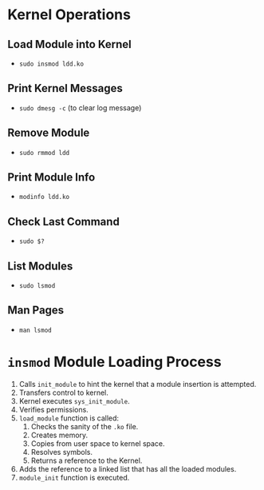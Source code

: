 # Kernel Operations

## Load Module into Kernel
-   `sudo insmod ldd.ko`
## Print Kernel Messages
-   `sudo dmesg -c` (to clear log message)
## Remove Module
-   `sudo rmmod ldd`
## Print Module Info
-   `modinfo ldd.ko`
## Check Last Command
-   `sudo $?`
## List Modules
-   `sudo lsmod`
## Man Pages
-   `man lsmod`

# `insmod` Module Loading Process

1.  Calls `init_module` to hint the kernel that a module insertion is attempted.
2.  Transfers control to kernel.
3.  Kernel executes `sys_init_module`.
4.  Verifies permissions.
5.  `load_module` function is called:
    1.  Checks the sanity of the `.ko` file.
    2.  Creates memory.
    3.  Copies from user space to kernel space.
    4.  Resolves symbols.
    5.  Returns a reference to the Kernel.
6.  Adds the reference to a linked list that has all the loaded modules.
7.  `module_init` function is executed.